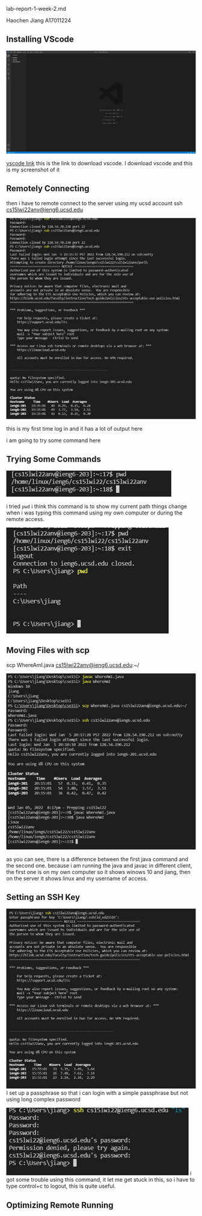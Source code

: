 lab-report-1-week-2.md

Haochen Jiang
A17011224

## Installing VScode
![image](pic1.png)

[vscode link](https://code.visualstudio.com/)
this is the link to download vscode.
I download vscode and this is my screenshot of it

## Remotely Connecting

then i have to remote connect to the server using my ucsd account
ssh cs15lwi22anv@ieng6.ucsd.edu


![image](pic2.png)

this is my first time log in and it has a lot of output here

i am going to try some command here

## Trying Some Commands
![image](pic3.png)

i tried `pwd` i think this command is to show my current path
things change when i was typing this command using my own computer or during the remote access.

![image](pic4.png)

## Moving Files with scp
scp WhereAmI.java cs15lwi22anv@ieng6.ucsd.edu:~/

![image](pic5.png)

as you can see, there is a difference between the first java command and the second one. because i am running the java and javac in different client, the first one is on my own computer so it shows winows 10 and jiang, then on the server it shows linux and my username of access.

## Setting an SSH Key
![image](pic6.png)
I set up a passphrase so that i can login with a simple passphrase but not using long complex password

![image](pic7.png)
i got some trouble using this command, it let me get stuck in this, so i have to type control+c to logout, this is quite useful.

## Optimizing Remote Running